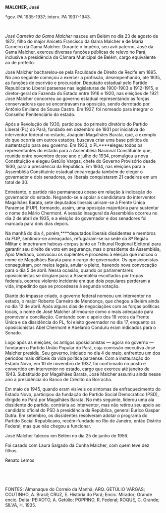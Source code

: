 **MALCHER, José**

\*gov. PA 1935-1937; interv. PA 1937-1943.

 

*José Carneiro da Gama Malcher* nasceu em Belém no dia 23 de agosto de
1872, filho do major Aniceto Francisco da Gama Malcher e de Maria
Carneiro da Gama Malcher. Durante o Império, seu avô paterno, José da
Gama Malcher, exerceu diversas funções públicas de relevo no Pará,
inclusive a presidência da Câmara Municipal de Belém, cargo equivalente
ao de prefeito.

José Malcher bacharelou-se pela Faculdade de Direito de Recife em 1895.
No ano seguinte começou a exercer a profissão, desempenhando, até 1935,
as funções de escrivão e procurador. Deputado estadual pelo Partido
Republicano Liberal paraense nas legislaturas de 1900-1903 e 1912-1915,
e diretor-geral da Fazenda do Estado entre 1916 e 1920, nas eleições de
1921 José Malcher concorreu ao governo estadual representando as forças
conservadoras que se encontravam na oposição, sendo derrotado por
Antônio Emiliano de Sousa Castro. Em 1927, foi nomeado para integrar o
Conselho Penitenciário do estado.

Após a Revolução de 1930, participou do primeiro diretório do Partido
Liberal (PL) do Pará, fundado em dezembro de 1931 por iniciativa do
interventor federal no estado, Joaquim Magalhães Barata, que, a exemplo
do que ocorria em outros estados, buscava criar uma base política de
sustentação para seu governo. Em 1933, o PL****elegeu todos os
representantes do estado para a Assembléia Nacional Constituinte que,
reunida entre novembro desse ano e julho de 1934, promulgou a nova
Constituição e elegeu Getúlio Vargas, chefe do Governo Provisório desde
1930, para a presidência da República. Em 1934, nas eleições para a
Assembléia Constituinte estadual encarregada também de eleger o
governador e dois senadores, os liberais conquistaram 21 cadeiras em um
total de 30.

Entretanto, o partido não permaneceu coeso em relação à indicação do
governador do estado. Negando-se a apoiar a candidatura do interventor
Magalhães Barata, sete deputados liberais uniram-se à Frente Única
Paraense (FUP), formando, assim, uma oposição majoritária para sustentar
o nome de Mário Chermont. A sessão inaugural da Assembléia ocorreu no
dia 2 de abril de 1935, e a eleição do governador e dos senadores foi
marcada para dois dias depois.

Na manhã do dia 4, porém,****deputados liberais dissidentes e membros da
FUP, sentindo-se ameaçados, refugiaram-se na sede da 8ª Região Militar e
impetraram habeas-corpus junto ao Tribunal Regional Eleitoral para
garantir seu direito de voto em segurança, mas o presidente da
Assembléia, Ápio Medrado, convocou os suplentes e procedeu à eleição que
indicou o nome de Magalhães Barata para o cargo de governador. Os
oposicionistas conseguiram, por meios legais, anular o pleito, havendo
nova convocação para o dia 5 de abril. Nessa ocasião, quando os
parlamentares oposicionistas se dirigiam para a Assembléia escoltados
por tropas federais, ocorreu violento incidente em que dois populares
perderam a vida, impedindo que se procedesse à segunda votação.

Diante do impasse criado, o governo federal nomeou um interventor no
estado, o major Roberto Carneiro de Mendonça, que chegou a Belém ainda
no dia 12 de abril. Após alguns dias de negociações com as forças
políticas locais, o nome de José Malcher afirmou-se como o mais adequado
para promover a conciliação. Contando com o apoio dos 16 votos da Frente
Única e da dissidência do PL, foi eleito governador no dia 17, enquanto
os oposicionistas Abel Chermont e Abelardo Conduru eram indicados para o
Senado.

Logo após as eleições, os antigos oposicionistas — agora no governo —
fundaram o Partido União Popular do Pará, cuja comissão executiva José
Malcher presidiu. Seu governo, iniciado no dia 4 de maio, enfrentou um
dos períodos mais difíceis da vida política paraense. Com a instauração
do Estado Novo, em 10 de novembro de 1937, foi confirmado no posto e
convertido em interventor no estado, cargo que exerceu até janeiro de
1943. Substituído por Magalhães Barata, José Malcher assumiu ainda nesse
ano a presidência do Banco de Crédito da Borracha.

Em maio de 1945, quando eram visíveis os sintomas de enfraquecimento do
Estado Novo, participou da fundação do Partido Social Democrático (PSD),
dirigido no Pará por Magalhães Barata. No mês seguinte, liderou uma ala
dissidente do partido, contrária ao interventor, mas não retirou seu
apoio ao candidato oficial do PSD à presidência da República, general
Eurico Gaspar Dutra. Em setembro, os dissidentes resolveram adotar o
programa do Partido Social Republicano, recém-fundado no Rio de Janeiro,
então Distrito Federal, mas que não chegou a funcionar.

José Malcher faleceu em Belém no dia 25 de junho de 1956.

Foi casado com Laura Salgado da Cunha Malcher, com quem teve dez filhos.

Renato Lemos

 

 

FONTES: Almanaque do Correio da Manhã; ARQ. GETÚLIO VARGAS; COUTINHO, A.
Brasil; CRUZ, E. História do Pará; Encic. Mirador; Grande encic. Delta;
PEIXOTO, A. Getúlio; POPPINO, R. Federal; ROQUE, C. Grande; SILVA, H.
1935.

 
